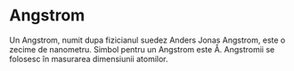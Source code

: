 # Angstrom

Un Angstrom, numit dupa fizicianul suedez Anders Jonas Angstrom, este o zecime
de nanometru. Simbol pentru un Angstrom este Å. Angstromii se folosesc în
masurarea dimensiunii atomilor.
